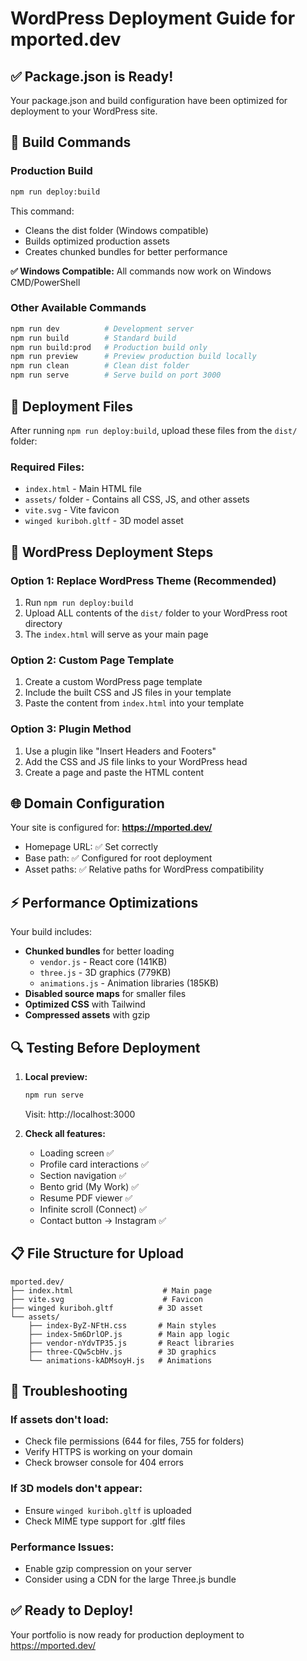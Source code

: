 # WordPress Deployment Guide for mported.dev

## ✅ Package.json is Ready!

Your package.json and build configuration have been optimized for deployment to your WordPress site.

## 🚀 Build Commands

### Production Build
```bash
npm run deploy:build
```
This command:
- Cleans the dist folder (Windows compatible)
- Builds optimized production assets
- Creates chunked bundles for better performance

**✅ Windows Compatible:** All commands now work on Windows CMD/PowerShell

### Other Available Commands
```bash
npm run dev          # Development server
npm run build        # Standard build
npm run build:prod   # Production build only
npm run preview      # Preview production build locally
npm run clean        # Clean dist folder
npm run serve        # Serve build on port 3000
```

## 📁 Deployment Files

After running `npm run deploy:build`, upload these files from the `dist/` folder:

### Required Files:
- `index.html` - Main HTML file
- `assets/` folder - Contains all CSS, JS, and other assets
- `vite.svg` - Vite favicon
- `winged kuriboh.gltf` - 3D model asset

## 🔧 WordPress Deployment Steps

### Option 1: Replace WordPress Theme (Recommended)
1. Run `npm run deploy:build`
2. Upload ALL contents of the `dist/` folder to your WordPress root directory
3. The `index.html` will serve as your main page

### Option 2: Custom Page Template
1. Create a custom WordPress page template
2. Include the built CSS and JS files in your template
3. Paste the content from `index.html` into your template

### Option 3: Plugin Method
1. Use a plugin like "Insert Headers and Footers"
2. Add the CSS and JS file links to your WordPress head
3. Create a page and paste the HTML content

## 🌐 Domain Configuration

Your site is configured for: **https://mported.dev/**

- Homepage URL: ✅ Set correctly
- Base path: ✅ Configured for root deployment
- Asset paths: ✅ Relative paths for WordPress compatibility

## ⚡ Performance Optimizations

Your build includes:
- **Chunked bundles** for better loading
  - `vendor.js` - React core (141KB)
  - `three.js` - 3D graphics (779KB)
  - `animations.js` - Animation libraries (185KB)
- **Disabled source maps** for smaller files
- **Optimized CSS** with Tailwind
- **Compressed assets** with gzip

## 🔍 Testing Before Deployment

1. **Local preview:**
   ```bash
   npm run serve
   ```
   Visit: http://localhost:3000

2. **Check all features:**
   - Loading screen ✅
   - Profile card interactions ✅
   - Section navigation ✅
   - Bento grid (My Work) ✅
   - Resume PDF viewer ✅
   - Infinite scroll (Connect) ✅
   - Contact button → Instagram ✅

## 📋 File Structure for Upload

```
mported.dev/
├── index.html                    # Main page
├── vite.svg                      # Favicon
├── winged kuriboh.gltf          # 3D asset
└── assets/
    ├── index-ByZ-NFtH.css       # Main styles
    ├── index-5m6DrlOP.js        # Main app logic
    ├── vendor-nYdvTP35.js       # React libraries
    ├── three-CQw5cbHv.js        # 3D graphics
    └── animations-kADMsoyH.js   # Animations
```

## 🐛 Troubleshooting

### If assets don't load:
- Check file permissions (644 for files, 755 for folders)
- Verify HTTPS is working on your domain
- Check browser console for 404 errors

### If 3D models don't appear:
- Ensure `winged kuriboh.gltf` is uploaded
- Check MIME type support for .gltf files

### Performance Issues:
- Enable gzip compression on your server
- Consider using a CDN for the large Three.js bundle

## ✅ Ready to Deploy!

Your portfolio is now ready for production deployment to https://mported.dev/